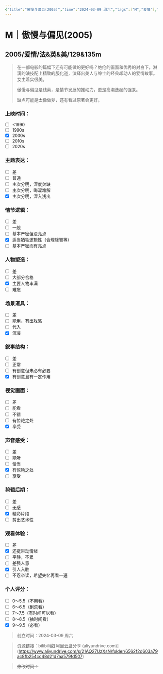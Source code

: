 ```yaml
---
{"title":"傲慢与偏见(2005)","time":"2024-03-09 周六","tags":["M","爱情"],"rating":"9.0","dg-publish":true,"permalink":"/300 评价/M/新近看过/傲慢与偏见(2005)/","dgPassFrontmatter":true,"created":"2024-03-09T00:06:02.571+08:00","updated":"2024-03-09T16:48:09.219+08:00"}
---
```


# M｜傲慢与偏见(2005)
## 2005/爱情/法&英&美/129&135m
>在一部电影的篇幅下还有可能做的更好吗？绝伦的画面和优秀的对白下，淋漓的演技配上精致的服化道，演绎出美人与绅士的经典却动人的爱情故事。女主着实很美。
>
>傲慢与偏见是线索，是情节发展的推动力，更是高潮迭起的强泵。
>
>缺点可能是太像做梦，还有看过原著会更好。
### 上映时间：
- [ ] <1990
- [ ] 1990s
- [x] 2000s
- [ ] 2010s
- [ ] 2020s
### 主题表达：
- [ ] 差
- [ ] 普通
- [ ] 主次分明，深度欠缺
- [ ] 主次分明，晦涩难解
- [x] 主次分明，深入浅出
### 情节逻辑：
- [ ] 差
- [ ] 一般
- [ ] 基本严密但没亮点
- [x] 适当牺牲逻辑性（合理降智等）
- [ ] 基本严密而有亮点
### 人物塑造：
- [ ] 差
- [ ] 大部分合格
- [x] 主要人物丰满
- [ ] 难忘
### 场景道具：
- [ ] 差
- [ ] 能用，有出戏感
- [ ] 代入
- [x] 沉浸
### 叙事结构：
- [ ] 差
- [ ] 正常
- [ ] 有创意但未必有必要
- [x] 有创意且有一定作用
### 视觉画面：
- [ ] 差
- [ ] 能看
- [ ] 不错
- [ ] 有惊艳之处
- [x] 享受
### 声音感受：
- [ ] 差
- [ ] 能听
- [ ] 恰当
- [x] 有惊艳之处
- [ ] 享受
### 剪辑后期：
- [ ] 差
- [ ] 无感
- [x] 精彩片段
- [ ] 剪出艺术性
### 观看体验：
- [ ] 差
- [x] 还挺带动情绪
- [ ] 平静，不累
- [ ] 差强人意
- [x] 引人入胜
- [ ] 不忍卒读，希望失忆再看一遍
### 个人评分：
- [ ] 0～5.5（不用看）
- [ ] 6～6.5（剧荒看）
- [ ] 7～7.5（有时间可以看）
- [ ] 8～8.5（抽时间看）
- [x] 9～9.5（必看）

>创立时间：2024-03-09 周六

>资源链接：bilibili或[阿里云盘分享 (aliyundrive.com)]
>(https://www.aliyundrive.com/s/21AQ27UzXsN/folder/6562f2d603a79ac8fb254cc48d21d7aa579fd507)

>~~修改时间：~~



